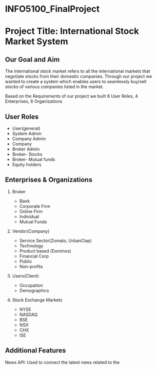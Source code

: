 # INFO5100_FinalProject

# Project Title: International Stock Market System 

## Our Goal and Aim 

The international stock market refers to all the international markets that negotiate stocks from their domestic companies. Through our project we wanted to create a system which enables users to seamlessly buy/sell stocks of various companies listed in the market. 

Based on the Requirements of our project we built 8 User Roles, 4 Enterprises, 6 Organizations

## User Roles

- User(general)
- System Admin
- Company Admin 
- Company
- Broker Admin
- Broker- Stocks
- Broker- Mutual funds
- Equity holders 

## Enterprises & Organizations

1. Broker
    - Bank 
    - Corporate Firm
    - Online Firm
    - Individual
    - Mutual Funds

2. Vendor(Company)
    - Service Sector(Zomato, UrbanClap)
    - Technology
    - Product based (Dominos)
    - Financial Corp
    - Public
    - Non-profits

3. Users(Client)
    - Occupation
    - Demographics

4. Stock Exchange Markets
    - NYSE
    - NASDAQ
    - BSE
    - NSX
    - CHX
    - ISE

## Additional Features

News API: Used to connect the latest news related to the



